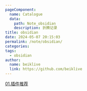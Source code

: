 ```yaml
---
pageComponent:
  name: Catalogue
  data:
    path: Note_obsidian
    description: 折腾记录
title: obsidian
date: 2024-05-07 20:15:03
permalink: /note/obsidian/
categories: 
tags:
  - obsidian
author:
  name: beiklive
  link: https://github.com/beiklive
---
```

[01.插件推荐](../../Note_obsidian/01.插件推荐.md)